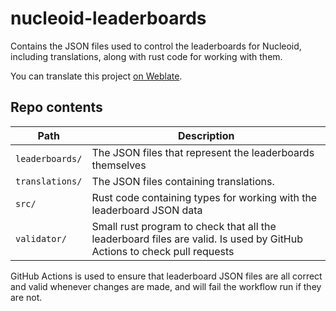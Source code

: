 # nucleoid-leaderboards

Contains the JSON files used to control the leaderboards for Nucleoid, including translations, along with rust code for working with them.

You can translate this project [on Weblate](https://hosted.weblate.org/engage/nucleoid/).

## Repo contents

| Path | Description |
| --- | --- |
| `leaderboards/` | The JSON files that represent the leaderboards themselves |
| `translations/` | The JSON files containing translations. |
| `src/` | Rust code containing types for working with the leaderboard JSON data |
| `validator/` | Small rust program to check that all the leaderboard files are valid. Is used by GitHub Actions to check pull requests |

GitHub Actions is used to ensure that leaderboard JSON files are all correct and valid whenever changes are made, and will fail the workflow run if they are not.
